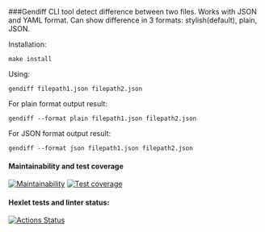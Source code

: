 ###Gendiff
CLI tool detect difference between two files. Works with JSON and YAML format. Can show difference in 3 formats: stylish(default), plain, JSON.

Installation: 
```
make install
```
Using:
```
gendiff filepath1.json filepath2.json
```

For plain format output result:
```
gendiff --format plain filepath1.json filepath2.json
```

For JSON format output result:
```
gendiff --format json filepath1.json filepath2.json
```


#### Maintainability and test coverage
[![Maintainability](https://api.codeclimate.com/v1/badges/e96a6fa3f6f1c360d0d1/maintainability)](https://codeclimate.com/github/aazalan/frontend-project-46/maintainability)
[![Test coverage](https://api.codeclimate.com/v1/badges/e96a6fa3f6f1c360d0d1/test_coverage)](https://codeclimate.com/github/aazalan/frontend-project-46/test_coverage)

#### Hexlet tests and linter status:
[![Actions Status](https://github.com/aazalan/frontend-project-46/workflows/hexlet-check/badge.svg)](https://github.com/aazalan/frontend-project-46/actions)
